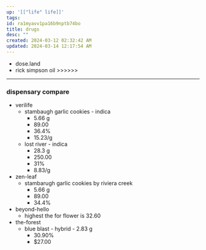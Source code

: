 ```yaml
---
up: '[["life" life]]'
tags: 
id: ra1myavv1pa16b9nptb74bo
title: drugs
desc: ""
created: 2024-03-12 02:32:42 AM
updated: 2024-03-14 12:17:54 AM
---
```

- dose.land 
- rick simpson oil >>>>>>
---
### dispensary compare 
- verilife  
	- stambaugh garlic cookies - indica 
		- 5.66 g
		- 89.00
		- 36.4%
		- 15.23/g
	- lost river - indica 
		- 28.3 g
		- 250.00
		- 31%
		- 8.83/g
- zen-leaf
	- stambarugh garlic cookies by riviera creek 
		- 5.66 g 
		- 89.00
		- 34.4%
- beyond-hello 
	- highest the for flower is 32.60
- the-forest 
	- blue blast - hybrid - 2.83 g 
		- 30.90% 
		- $27.00